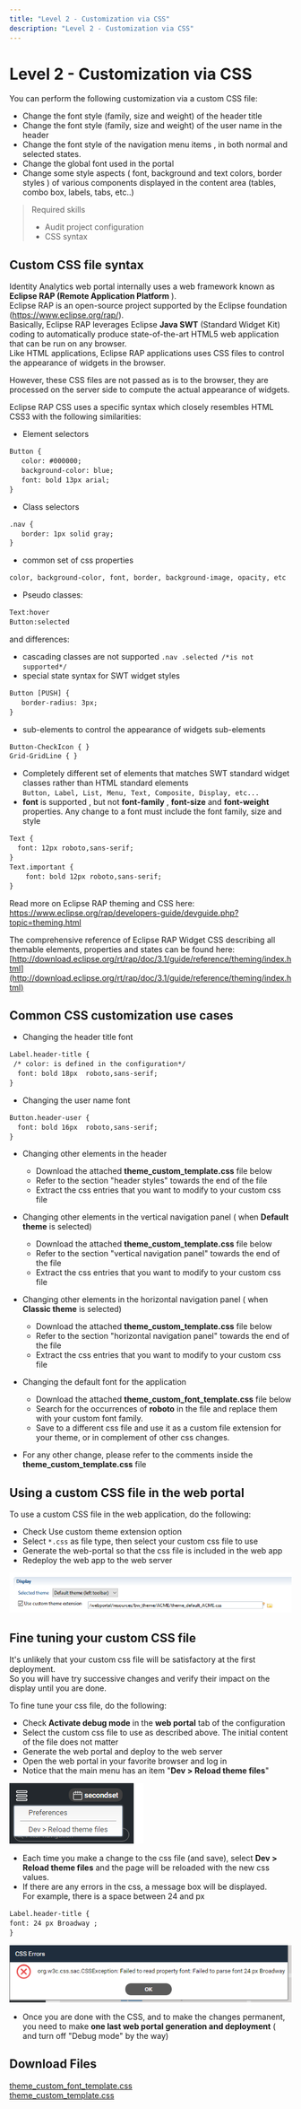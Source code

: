 ```yaml
---
title: "Level 2 - Customization via CSS"
description: "Level 2 - Customization via CSS"
---
```


# Level 2 - Customization via CSS

You can perform the following customization via a custom CSS file:  

- Change the font style (family, size and weight) of the header title
- Change the font style (family, size and weight)  of the user name in the header
- Change the font style of the navigation menu items , in both normal and selected states.
- Change the global font used in the portal
- Change some style aspects ( font, background and text colors, border styles ) of various components displayed in the content area (tables, combo box, labels, tabs, etc..)  

> Required skills  
>
> - Audit project configuration
> - CSS syntax

## Custom CSS file syntax

Identity Analytics web portal internally uses a web framework known as **Eclipse RAP (Remote Application Platform** ).  
Eclipse RAP is an open-source project supported by the Eclipse foundation (https://www.eclipse.org/rap/).  
Basically, Eclipse RAP leverages Eclipse **Java SWT** (Standard Widget Kit) coding to automatically produce state-of-the-art HTML5 web application that can be run on any browser.  
Like HTML applications, Eclipse RAP applications uses CSS files to control the appearance of widgets in the browser.  

However, these CSS files are not passed as is to the browser, they are processed on the server side to compute the actual appearance of widgets.  

Eclipse RAP CSS uses a specific syntax which closely resembles HTML CSS3 with the following similarities:  

- Element selectors  

```page
Button {
   color: #000000;
   background-color: blue;
   font: bold 13px arial;
}
```

- Class selectors  

```page
.nav {
   border: 1px solid gray;
}
```

- common set of css properties  

```page
color, background-color, font, border, background-image, opacity, etc
```

- Pseudo classes:

```page
Text:hover
Button:selected
```

and differences:  

- cascading classes are not supported `.nav .selected /*is not supported*/`
- special state syntax for SWT widget styles

```page
Button [PUSH] {
   border-radius: 3px;
}
```

- sub-elements to control the appearance of widgets sub-elements  

```page
Button-CheckIcon { }
Grid-GridLine { }
```

- Completely different set of elements that matches SWT standard widget classes rather than HTML standard elements  
`Button, Label, List, Menu, Text, Composite, Display, etc...`  
- **font** is supported , but not **font-family** , **font-size** and **font-weight** properties. Any change to a font must include the font family, size and style

```page
Text {
  font: 12px roboto,sans-serif;
}
Text.important {
    font: bold 12px roboto,sans-serif;
}
```

Read more on Eclipse RAP theming and CSS here:  
https://www.eclipse.org/rap/developers-guide/devguide.php?topic=theming.html  

The comprehensive reference of Eclipse RAP Widget CSS describing all themable elements, properties and states can be found here:  
[http://download.eclipse.org/rt/rap/doc/3.1/guide/reference/theming/index.html](http://download.eclipse.org/rt/rap/doc/3.1/guide/reference/theming/index.html)  

## Common CSS customization use cases

- Changing the header title font

```page
Label.header-title {
 /* color: is defined in the configuration*/
  font: bold 18px  roboto,sans-serif;
}
```

- Changing the user name font

```page
Button.header-user {  
  font: bold 16px  roboto,sans-serif;
}
```

- Changing other elements in the header
  - Download the attached **theme\_custom\_template.css** file below
  - Refer to the section "header styles" towards the end of the file
  - Extract the css entries that you want to modify to your custom css file  

- Changing other elements in the vertical navigation panel ( when **Default theme** is selected)
  - Download the attached **theme\_custom\_template.css** file below
  - Refer to the section "vertical navigation panel" towards the end of the file
  - Extract the css entries that you want to modify to your custom css file  

- Changing other elements in the horizontal navigation panel ( when **Classic theme** is selected)
  - Download the attached **theme\_custom\_template.css** file below
  - Refer to the section "horizontal navigation panel" towards the end of the file
  - Extract the css entries that you want to modify to your custom css file  

- Changing the default font for the application
  - Download the attached **theme\_custom\_font\_template.css** file below
  - Search for the occurrences of **roboto** in the file and replace them with your custom font family.
  - Save to a different css file and use it as a custom file extension for your theme, or in complement of other css changes.  

- For any other change, please refer to the comments inside the **theme\_custom\_template.css** file  

## Using a custom CSS file in the web portal

To use a custom CSS file in the web application, do the following:  

- Check Use custom theme extension option
- Select `*.css` as file type, then select your custom css file to use
- Generate the web-portal so that the css file is included in the web app
- Redeploy the web app to the web server  

![Custom CSS file](./images/custom_css_default.png "Custom CSS file")  

## Fine tuning your custom CSS file  

It's unlikely that your custom css file will be satisfactory at the first deployment.  
So you will have try successive changes and verify their impact on the display until you are done.  

To fine tune your css file, do the following:  

- Check **Activate debug mode** in the **web portal** tab of the configuration
- Select the custom css file to use as described above. The initial content of the file does not matter
- Generate the web portal and deploy to the web server
- Open the web portal in your favorite browser and log in
- Notice that the main menu has an item "**Dev \> Reload theme files**"

![Reload theme files](./images/dev-relooad-theme.png "Reload theme files")  

- Each time you make a change to the css file (and save), select **Dev \> Reload theme files**  and the page will be reloaded with the new css values.
- If there are any errors in the css, a message box will be displayed.  
For example, there is a space between 24 and px

```page
Label.header-title {
font: 24 px Broadway ;
}
```

![CSS errors](./images/2018-02-20_0238.png "CSS errors")  

- Once you are done with the CSS, and to make the changes permanent,  
you need to make **one last web portal generation and deployment** ( and turn off "Debug mode" by the way)  

## Download Files

[theme_custom_font_template.css](./css/theme_custom_font_template.css)  
[theme_custom_template.css](./css/theme_custom_template.css)
